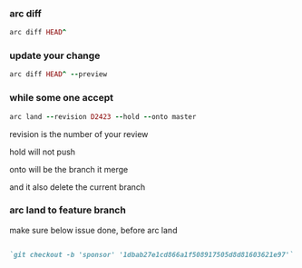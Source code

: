 ### arc diff

```ruby
arc diff HEAD^
```

### update your change 

```ruby
arc diff HEAD^ --preview
```

### while some one accept


```ruby
arc land --revision D2423 --hold --onto master
```
revision is the number of your review 

hold will not push

onto will be the branch it merge

and it also delete the current branch

### arc land to feature branch

make sure below issue done, before arc land

```bash

```


```ruby
`git checkout -b 'sponsor' '1dbab27e1cd866a1f508917505d8d81603621e97'`
```
